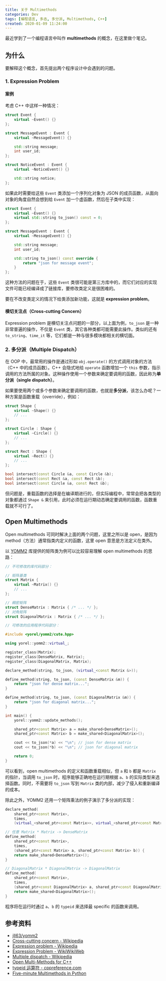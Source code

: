 ```yaml
---
title: 关于 Multimethods
categories: Dev
tags: [编程语言, 多态, 多分派, Multimethods, C++]
created: 2020-01-09 11:24:00
---
```


最近学到了一个编程语言中叫作 **multimethods** 的概念，在这里做个笔记。

## 为什么

要解释这个概念，首先提出两个程序设计中会遇到的问题。

### 1. Expression Problem

#### 案例

考虑 C++ 中这样一种情况：

```cpp
struct Event {
    virtual ~Event() {}
};

struct MessageEvent : Event {
    virtual ~MessageEvent() {}

    std::string message;
    int user_id;
};

struct NoticeEvent : Event {
    virtual ~NoticeEvent() {}

    std::string notice;
};
```

如果此时需要给这些 `Event` 类添加一个序列化对象为 JSON 的成员函数，从面向对象的角度自然会想到给 `Event` 加一个虚函数，然后在子类中实现：

```cpp
struct Event {
    virtual ~Event() {}
    virtual std::string to_json() const = 0;
};

struct MessageEvent : Event {
    virtual ~MessageEvent() {}

    std::string message;
    int user_id;

    std::string to_json() const override {
        return "json for message event";
    }
};
```

这种方法的问题在于，这些 `Event` 类很可能是第三方库中的，而它们对应的实现文件可能已经编译成了链接库，要修改类定义是很困难的。

要在不改变类定义的情况下给类添加新功能，这就是 **expression problem**。

#### 横切关注点（Cross-cutting Concern）

Expression problem 是横切关注点问题的一部分，以上面为例，`to_json` 是一种非常普遍的操作，不仅是 `Event` 类，其它各种类都可能需要此操作。类似的还有 `to_string`、`time_it` 等，它们都是一种与很多模块都相关的横切面。

### 2. 多分派（Multiple Dispatch）

在 OOP 中，最常用的操作是通过形如 `obj.operate()` 的方式调用对象的方法（C++ 中的成员函数）。C++ 会隐式地给 `operate` 函数增加一个 `this` 参数，指示调用的方法所属的对象。这种操作使用一个参数来确定要调用的函数，因此称为**单分派（single dispatch）**。

如果要使用两个或多个参数来确定要调用的函数，也就是**多分派**，该怎么办呢？一种方案是函数重载（override），例如：

```cpp
struct Shape {
    virtual ~Shape() {}
    // ...
};

struct Circle : Shape {
    virtual ~Circle() {}
    // ...
};

struct Rect : Shape {
    virtual ~Rect() {}
    // ...
};

bool intersect(const Circle &a, const Circle &b);
bool intersect(const Rect &a, const Rect &b);
bool intersect(const Circle &a, const Rect &b);
```

但问题是，重载函数的选择是在编译期进行的，但实际编程中，常常会把各类型的对象都通过 `Shape &` 来引用，此时必须在运行期动态确定要调用的函数，函数重载就不可行了。

## Open Multimethods

Open multimethods 可同时解决上面的两个问题，这里之所以是 open，是因为 method（方法）通常指类内定义的函数，这里 open 意思是方法定义在类外。

以 [YOMM2](https://github.com/jll63/yomm2) 库提供的矩阵类为例可以比较容易理解 open multimethods 的思路：

```cpp
// 不可修改的库代码部分：

// 矩阵基类
struct Matrix {
    virtual ~Matrix() {}
    // ...
};

// 稠密矩阵
struct DenseMatrix : Matrix { /* ... */ };
// 对角矩阵
struct DiagonalMatrix : Matrix { /* ... */ };

// 可修改的应用程序代码部分：

#include <yorel/yomm2/cute.hpp>

using yorel::yomm2::virtual_;

register_class(Matrix);
register_class(DenseMatrix, Matrix);
register_class(DiagonalMatrix, Matrix);

declare_method(string, to_json, (virtual_<const Matrix &>));

define_method(string, to_json, (const DenseMatrix &m)) {
    return "json for dense matrix...";
}

define_method(string, to_json, (const DiagonalMatrix &m)) {
    return "json for diagonal matrix...";
}

int main() {
    yorel::yomm2::update_methods();

    shared_ptr<const Matrix> a = make_shared<DenseMatrix>();
    shared_ptr<const Matrix> b = make_shared<DiagonalMatrix>();

    cout << to_json(*a) << "\n"; // json for dense matrix
    cout << to_json(*b) << "\n"; // json for diagonal matrix

    return 0;
}
```

可以看到，open multimethods 的定义和函数重载相似，但 `a` 和 `b` 都是 `Matrix` 的指针，当调用 `to_json` 时，程序能够正确地在运行期根据 `a`、`b` 的实际类型来选择函数。同时，不需要将 `to_json` 写到 `Matrix` 类的内部，减少了侵入和重新编译的成本。

除此之外，YOMM2 还用一个矩阵乘法的例子演示了多分派的实现：

```cpp
declare_method(
    shared_ptr<const Matrix>,
    times,
    (virtual_<shared_ptr<const Matrix>>, virtual_<shared_ptr<const Matrix>>));

// 任意 Matrix * Matrix -> DenseMatrix
define_method(
    shared_ptr<const Matrix>,
    times,
    (shared_ptr<const Matrix> a, shared_ptr<const Matrix> b)) {
    return make_shared<DenseMatrix>();
}

// DiagonalMatrix * DiagonalMatrix -> DiagonalMatrix
define_method(
    shared_ptr<const Matrix>,
    times,
    (shared_ptr<const DiagonalMatrix> a, shared_ptr<const DiagonalMatrix> b)) {
    return make_shared<DiagonalMatrix>();
}
```

程序将在运行时通过 `a`、`b` 的 `typeid` 来选择最 specific 的函数来调用。

## 参考资料

- [jll63/yomm2](https://github.com/jll63/yomm2)
- [Cross-cutting concern - Wikipedia](https://en.wikipedia.org/wiki/Cross-cutting_concern)
- [Expression problem - Wikipedia](https://en.wikipedia.org/wiki/Expression_problem)
- [Expression Problem - WikiWikiWeb](http://wiki.c2.com/?ExpressionProblem)
- [Multiple dispatch - Wikipedia](https://en.wikipedia.org/wiki/Multiple_dispatch)
- [Open Multi-Methods for C++](http://www.stroustrup.com/multimethods.pdf)
- [typeid 运算符 - cppreference.com](https://zh.cppreference.com/w/cpp/language/typeid)
- [Five-minute Multimethods in Python](https://www.artima.com/weblogs/viewpost.jsp?thread=101605)
